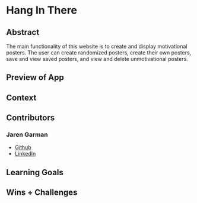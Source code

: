 # Hang In There

## Abstract

The main functionality of this website is to create and display motivational posters. The user can create randomized posters, create their own posters, save and view saved posters, and view and delete unmotivational posters.

## Preview of App

[//]: <> (Provide ONE gif or screenshot of your application - choose the "coolest" piece of functionality to show off. gifs preferred!)

## Context

[//]: <> (Give some context for the project here. How long did you have to work on it? How far into the Turing program are you?)

## Contributors

### Jaren Garman

- [Github](https://github.com/JarenGarman)
- [LinkedIn](https://www.linkedin.com/in/jarengarman/)

## Learning Goals

[//]: <> (What were the learning goals of this project? What tech did you work with?)

## Wins + Challenges

[//]: <> (What are 2-3 wins you have from this project? What were some challenges you faced - and how did you get over them?)
